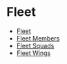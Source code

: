 # Fleet

- [Fleet](fleet_fleet.md)
- [Fleet Members](fleet_members.md)
- [Fleet Squads](fleet_squads.md)
- [Fleet Wings](fleet_wings.md)